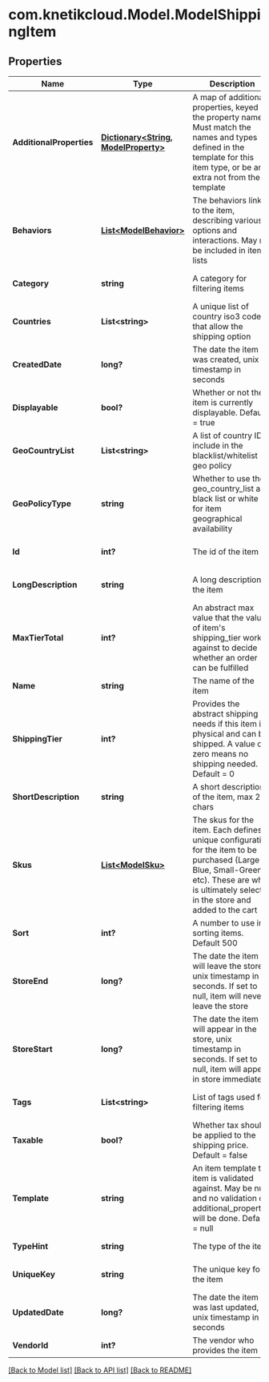 # com.knetikcloud.Model.ModelShippingItem
## Properties

Name | Type | Description | Notes
------------ | ------------- | ------------- | -------------
**AdditionalProperties** | [**Dictionary&lt;String, ModelProperty&gt;**](ModelProperty.md) | A map of additional properties, keyed on the property name.  Must match the names and types defined in the template for this item type, or be an extra not from the template | [optional] [default to null]
**Behaviors** | [**List&lt;ModelBehavior&gt;**](ModelBehavior.md) | The behaviors linked to the item, describing various options and interactions. May not be included in item lists | [optional] [default to null]
**Category** | **string** | A category for filtering items | [optional] [default to null]
**Countries** | **List&lt;string&gt;** | A unique list of country iso3 codes that allow the shipping option | [optional] [default to null]
**CreatedDate** | **long?** | The date the item was created, unix timestamp in seconds | [optional] [default to null]
**Displayable** | **bool?** | Whether or not the item is currently displayable.  Default &#x3D; true | [optional] [default to null]
**GeoCountryList** | **List&lt;string&gt;** | A list of country ID to include in the blacklist/whitelist geo policy | [optional] [default to null]
**GeoPolicyType** | **string** | Whether to use the geo_country_list as a black list or white list for item geographical availability | [optional] [default to null]
**Id** | **int?** | The id of the item | [optional] [default to null]
**LongDescription** | **string** | A long description of the item | [optional] [default to null]
**MaxTierTotal** | **int?** | An abstract max value that the values of item&#39;s shipping_tier work against to decide whether an order can be fulfilled | [default to null]
**Name** | **string** | The name of the item | [default to null]
**ShippingTier** | **int?** | Provides the abstract shipping needs if this item is physical and can be shipped.  A value of zero means no shipping needed.  Default &#x3D; 0 | [optional] [default to null]
**ShortDescription** | **string** | A short description of the item, max 255 chars | [optional] [default to null]
**Skus** | [**List&lt;ModelSku&gt;**](ModelSku.md) | The skus for the item. Each defines a unique configuration for the item to be purchased (Large-Blue, Small-Green, etc). These are what is ultimately selected in the store and added to the cart | [default to null]
**Sort** | **int?** | A number to use in sorting items.  Default 500 | [optional] [default to null]
**StoreEnd** | **long?** | The date the item will leave the store, unix timestamp in seconds.  If set to null, item will never leave the store | [optional] [default to null]
**StoreStart** | **long?** | The date the item will appear in the store, unix timestamp in seconds.  If set to null, item will appear in store immediately | [optional] [default to null]
**Tags** | **List&lt;string&gt;** | List of tags used for filtering items | [optional] [default to null]
**Taxable** | **bool?** | Whether tax should be applied to the shipping price.  Default &#x3D; false | [optional] [default to null]
**Template** | **string** | An item template this item is validated against.  May be null and no validation of additional_properties will be done.  Default &#x3D; null | [optional] [default to null]
**TypeHint** | **string** | The type of the item | [default to null]
**UniqueKey** | **string** | The unique key for the item | [optional] [default to null]
**UpdatedDate** | **long?** | The date the item was last updated, unix timestamp in seconds | [optional] [default to null]
**VendorId** | **int?** | The vendor who provides the item | [default to null]

[[Back to Model list]](../README.md#documentation-for-models) [[Back to API list]](../README.md#documentation-for-api-endpoints) [[Back to README]](../README.md)

